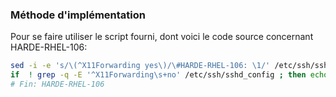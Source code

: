 ### Méthode d'implémentation
Pour se faire utiliser le script fourni, dont voici le code source concernant HARDE-RHEL-106:
```bash
sed -i -e 's/\(^X11Forwarding yes\)/\#HARDE-RHEL-106: \1/' /etc/ssh/sshd_config
if  ! grep -q -E '^X11Forwarding\s+no' /etc/ssh/sshd_config ; then echo "X11Forwarding no">> /etc/ssh/sshd_config; fi
# Fin: HARDE-RHEL-106
```
